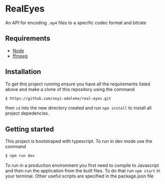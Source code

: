 # RealEyes

An API for encoding `.mp4` files to a specific codec format and bitrate

## Requirements

-   [Node](https://nodejs.org/en/)
-   [ffmpeg](https://ffmpeg.org/)

## Installation

To get this project running ensure you have all the requirements listed above and make a clone of this repository using the command

```sh
$ https://github.com/seyi-adeleke/real-eyes.git
```

then `cd` into the new directory created and run `npm install` to install all project depedencies.

## Getting started

This project is bootstraped with typescript. To run in dev mode use the command

```sh
$ npm run dev
```

To run in a production environment you first need to compile to Javascript and then run the application from the built files.
To do that run `npm start` in your terminal. Other useful scripts are specified in the package.json file
